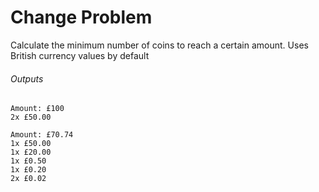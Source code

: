 # Change Problem

Calculate the minimum number of coins to reach a certain amount.
Uses British currency values by default 

###### Outputs

```
Amount: £100
2x £50.00

Amount: £70.74
1x £50.00
1x £20.00
1x £0.50
1x £0.20
2x £0.02
```
